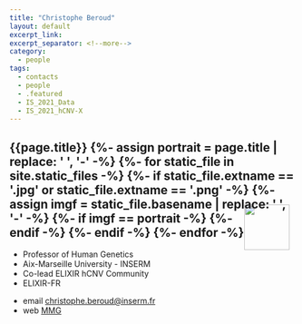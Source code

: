 ```yaml
---
title: "Christophe Beroud"
layout: default
excerpt_link:
excerpt_separator: <!--more-->
category:
  - people
tags:
  - contacts
  - people
  - .featured
  - IS_2021_Data
  - IS_2021_hCNV-X
---
```


<h2>{{page.title}}
{%- assign portrait = page.title | replace: ' ', '-' -%}
{%- for static_file in site.static_files -%}
    {%- if static_file.extname == '.jpg' or static_file.extname == '.png'  -%}
        {%- assign imgf = static_file.basename | replace: ' ', '-' -%}
        {%- if imgf == portrait -%}
<img style="float: right; width: 80px; margin-top: -12px; margin-right: 10px; margin-bottom: -50px;" src="{{ static_file.path | relative_url}}" />
        {%- endif -%}
    {%- endif -%}
{%- endfor -%}</h2>

* Professor of Human Genetics  
* Aix-Marseille University - INSERM  
* Co-lead ELIXIR hCNV Community
* ELIXIR-FR  

<!--more-->

* email [christophe.beroud@inserm.fr](mailto:christophe.beroud@inserm.fr)  
* web [MMG](https://www.marseille-medical-genetics.org/fr/c-beroud/)  

